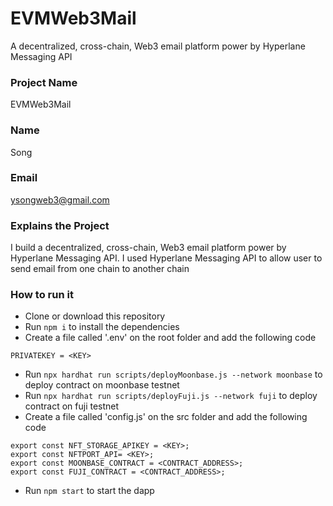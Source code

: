 # EVMWeb3Mail
A decentralized, cross-chain, Web3 email platform power by Hyperlane Messaging API

### Project Name
EVMWeb3Mail

### Name
Song

### Email
ysongweb3@gmail.com

### Explains the Project 
I build a decentralized, cross-chain, Web3 email platform power by Hyperlane Messaging API.  I used Hyperlane Messaging API to allow user to send email from one chain to another chain

### How to run it
- Clone or download this repository
- Run `npm i` to install the dependencies
- Create a file called '.env' on the root folder and add the following code
```
PRIVATEKEY = <KEY>
```
- Run `npx hardhat run scripts/deployMoonbase.js --network moonbase` to deploy contract on moonbase testnet
- Run `npx hardhat run scripts/deployFuji.js --network fuji` to deploy contract on fuji testnet
- Create a file called 'config.js' on the src folder and add the following code
```
export const NFT_STORAGE_APIKEY = <KEY>;
export const NFTPORT_API= <KEY>;
export const MOONBASE_CONTRACT = <CONTRACT_ADDRESS>;
export const FUJI_CONTRACT = <CONTRACT_ADDRESS>;
```
- Run `npm start` to start the dapp